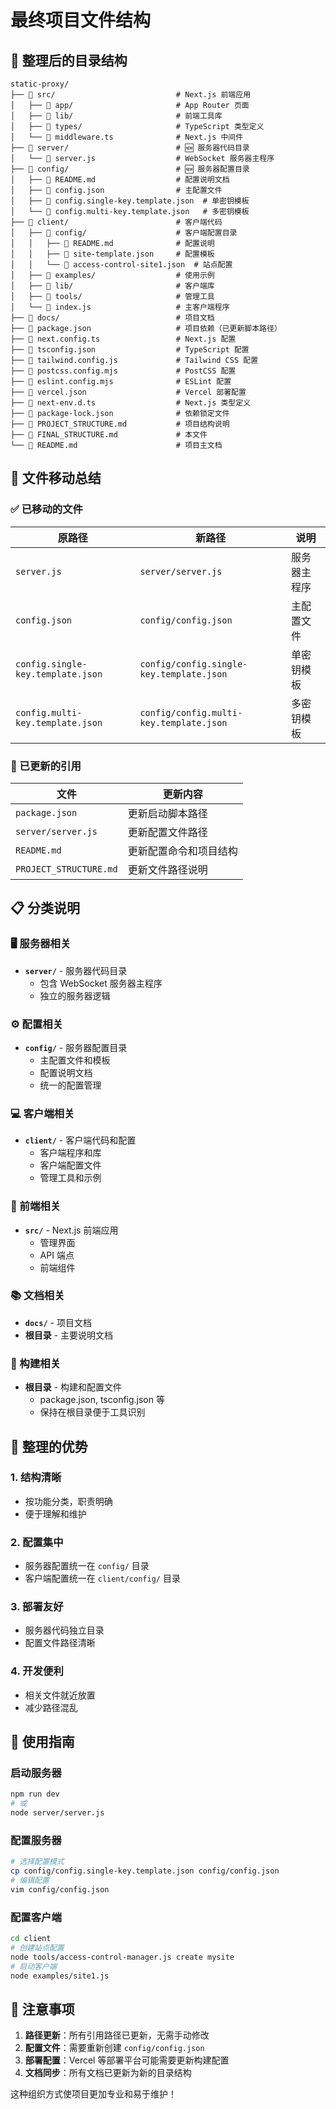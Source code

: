 # 最终项目文件结构

## 📁 整理后的目录结构

```
static-proxy/
├── 📁 src/                           # Next.js 前端应用
│   ├── 📁 app/                       # App Router 页面
│   ├── 📁 lib/                       # 前端工具库
│   ├── 📁 types/                     # TypeScript 类型定义
│   └── 📄 middleware.ts              # Next.js 中间件
├── 📁 server/                        # 🆕 服务器代码目录
│   └── 📄 server.js                  # WebSocket 服务器主程序
├── 📁 config/                        # 🆕 服务器配置目录
│   ├── 📄 README.md                  # 配置说明文档
│   ├── 📄 config.json                # 主配置文件
│   ├── 📄 config.single-key.template.json  # 单密钥模板
│   └── 📄 config.multi-key.template.json   # 多密钥模板
├── 📁 client/                        # 客户端代码
│   ├── 📁 config/                    # 客户端配置目录
│   │   ├── 📄 README.md              # 配置说明
│   │   ├── 📄 site-template.json     # 配置模板
│   │   └── 📄 access-control-site1.json  # 站点配置
│   ├── 📁 examples/                  # 使用示例
│   ├── 📁 lib/                       # 客户端库
│   ├── 📁 tools/                     # 管理工具
│   └── 📄 index.js                   # 主客户端程序
├── 📁 docs/                          # 项目文档
├── 📄 package.json                   # 项目依赖（已更新脚本路径）
├── 📄 next.config.ts                 # Next.js 配置
├── 📄 tsconfig.json                  # TypeScript 配置
├── 📄 tailwind.config.js             # Tailwind CSS 配置
├── 📄 postcss.config.mjs             # PostCSS 配置
├── 📄 eslint.config.mjs              # ESLint 配置
├── 📄 vercel.json                    # Vercel 部署配置
├── 📄 next-env.d.ts                  # Next.js 类型定义
├── 📄 package-lock.json              # 依赖锁定文件
├── 📄 PROJECT_STRUCTURE.md           # 项目结构说明
├── 📄 FINAL_STRUCTURE.md             # 本文件
└── 📄 README.md                      # 项目主文档
```

## 🔄 文件移动总结

### ✅ 已移动的文件

| 原路径 | 新路径 | 说明 |
|--------|--------|------|
| `server.js` | `server/server.js` | 服务器主程序 |
| `config.json` | `config/config.json` | 主配置文件 |
| `config.single-key.template.json` | `config/config.single-key.template.json` | 单密钥模板 |
| `config.multi-key.template.json` | `config/config.multi-key.template.json` | 多密钥模板 |

### 🔧 已更新的引用

| 文件 | 更新内容 |
|------|----------|
| `package.json` | 更新启动脚本路径 |
| `server/server.js` | 更新配置文件路径 |
| `README.md` | 更新配置命令和项目结构 |
| `PROJECT_STRUCTURE.md` | 更新文件路径说明 |

## 📋 分类说明

### 🖥️ 服务器相关
- **`server/`** - 服务器代码目录
  - 包含 WebSocket 服务器主程序
  - 独立的服务器逻辑

### ⚙️ 配置相关
- **`config/`** - 服务器配置目录
  - 主配置文件和模板
  - 配置说明文档
  - 统一的配置管理

### 💻 客户端相关
- **`client/`** - 客户端代码和配置
  - 客户端程序和库
  - 客户端配置文件
  - 管理工具和示例

### 🎨 前端相关
- **`src/`** - Next.js 前端应用
  - 管理界面
  - API 端点
  - 前端组件

### 📚 文档相关
- **`docs/`** - 项目文档
- **根目录** - 主要说明文档

### 🔧 构建相关
- **根目录** - 构建和配置文件
  - package.json, tsconfig.json 等
  - 保持在根目录便于工具识别

## 🎯 整理的优势

### 1. 结构清晰
- 按功能分类，职责明确
- 便于理解和维护

### 2. 配置集中
- 服务器配置统一在 `config/` 目录
- 客户端配置统一在 `client/config/` 目录

### 3. 部署友好
- 服务器代码独立目录
- 配置文件路径清晰

### 4. 开发便利
- 相关文件就近放置
- 减少路径混乱

## 🚀 使用指南

### 启动服务器
```bash
npm run dev
# 或
node server/server.js
```

### 配置服务器
```bash
# 选择配置模式
cp config/config.single-key.template.json config/config.json
# 编辑配置
vim config/config.json
```

### 配置客户端
```bash
cd client
# 创建站点配置
node tools/access-control-manager.js create mysite
# 启动客户端
node examples/site1.js
```

## 📝 注意事项

1. **路径更新**：所有引用路径已更新，无需手动修改
2. **配置文件**：需要重新创建 `config/config.json`
3. **部署配置**：Vercel 等部署平台可能需要更新构建配置
4. **文档同步**：所有文档已更新为新的目录结构

这种组织方式使项目更加专业和易于维护！
